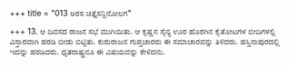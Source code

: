 +++
title = "013 ಅರಸ ಚಿತ್ತೈಸನ್ದಿನೋಲಗ"

+++
13. ಆ ದಿವಸದ ರಾಜನ ಸಭೆ ಮುಗಿಯಿತು. ಆ ಕೃಷ್ಣನ ಸೈನ್ಯ ಊರ ಹೊರಗಿನ ಕೈತೋಟಗಳ ಬೀದಿಗಳಲ್ಲಿ ವಿಸ್ತಾರವಾಗಿ ಹರಡಿ ಬೀಡು ಬಿಟ್ಟಿತು. ಕುರುರಾಜನ ಗುಪ್ತಚಾರರು ಈ ಸಮಾಚಾರವನ್ನು ತಿಳಿದರು. ಹಸ್ತಿನಾಪುರದಲ್ಲಿ ಇದನ್ನು ಹರಡಿದರು. ಧೃತರಾಷ್ಟ್ರನೂ ಈ ವಿಷಯವನ್ನು ಕೇಳಿದನು.